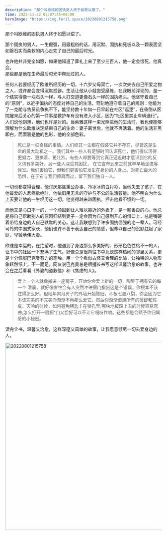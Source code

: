 ```yaml
---
description: "那个叫欧维的固执男人终于如愿以偿了。"
time: 2022-11-22 05:07:45+08:00
heroImage: "https://img.foril.space/20220801215758.png"
---
```

那个叫欧维的固执男人终于如愿以偿了。

那个固执的男人，一生倔强，用最粗俗的话，用沉默、固执和死板以及一颗表面坚如磐石实而柔软的内心走完了自己的最后时光。

也许他并非完全如愿，如果他知道了葬礼上来了至少三百人，他一定会恨死，他真会。  
那些都是他在生命最后时光中帮助过的人。

任何人若要经历了欧维所经历的一切，十六岁父母双亡，一次次失去自己所爱之物之人，或许都会变得沉默孤僻。生活让他从小就饱受磨练，在我眼前浮现的，是一个结实得像一块石头一样，与人打交道更像石头一样的固执老头。他坚守着自己的“原则”，以近乎偏执的态度对待自己的生活，苛刻地遵守着自己的规则：他能为了一克朗与售货员争执不下，能坚持数十年如一日早起在社区“巡逻”，在昏倒从医院醒来后关心的第一件事是救护车有没有进入小区，因为“社区里禁止车辆通行”。  
人们说他刻薄，他们也许是对的。当索雅这样一束光照进他的生活时，我也便能够理解为什么欧维决定结束自己的生命：妻子离世后，他就不再活着。他的生活非黑即白，而索雅是他的色彩，他的全部色彩。

> 死亡是一桩奇怪的事情。人们终其一生都在假装它并不存在，尽管这是生
命的最大动机之一。我们其中一些人有足够时间认识死亡，他们得以活得
更努力、更执着、更壮烈。有些人却要等到它真正逼近时才意识到它的反
义词有多美好。另一些人深受其困扰，
在它宣布到来之前就早早地坐进等
候室。我们害怕它，但我们更害怕它发生在身边的人身上。对死亡最大的
恐惧，在于它与我们擦肩而过，留下我们独自一人。

一切也都变得合理，他讨厌那些秉公办事、冷冰冰的白衬衫，当他失去了孩子、在他最爱的人悲痛欲绝时，他依旧用无言的守护与不公的生活较量。他不明白为什么上天要让他的一生经历这一切，他变得越来越固执，抨击他看不惯的一切。

而他又是心口不一的，一个顽固到让人难以靠近的外表下，是一颗善良的心。他总是将自己帮助别人的原因归结到妻子一定会因为自己感到开心的借口上，总是嘴硬着带给身边的人自己默默的关心。这让我联想到了许多固执倔强的老一辈人。可经可怜的中国式家长，他们也许不善于表达自己的情感，但却以自己的沉默扛起了家庭，卑微地伟大着。

欧维是幸运的，在绝望时，他遇到了身边那么多美好的、形形色色性格不一的人，让书中的社区一下充满了生气。好像总是很向往书中北欧这样热闹的邻里关系，更是十分佩服巴克曼有力的笔触，用一个个看似古怪又合理的比喻，让独特的人物形象跃然纸上，不一而足。网友说巴克曼总是很擅长书写这样温馨治愈的故事，也许会在之后看看《外婆的道歉信》和《焦虑的人》。

> 爱上一个人就像搬进一座房子，开始你会爱上新的一切，陶醉于拥有它的每一个
清晨，就好像害怕会有人突然冲进房门指出这是个错误，你根本不该住得那么好。但经年累月房子的外墙开始陈旧，木板七翘八裂，你会因为它本该完美的不完美而渐渐不再那么爱它。然后你渐渐谙熟所有的破绽和瑕疵。天冷的时候，如何避免钥匙卡在锁孔里;哪块地板踩上去的时候容易弯曲;怎么打开一扇橱^门又恰好可以不让它嘎吱作响。这些都是会赋予你归属感的小秘密。

读完全书，温馨又治愈，这样深邃又简单的故事，让我愿意倾尽一切去爱身边的人。

<img alt="20220801215758" src="https://img.foril.space/20220801215758.png" width=600px style="margin:10px auto; display: block;"/>